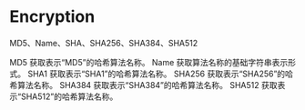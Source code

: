 # Encryption
MD5、Name、SHA、SHA256、SHA384、SHA512 

MD5 获取表示“MD5”的哈希算法名称。
Name 获取算法名称的基础字符串表示形式。
SHA1 获取表示“SHA1”的哈希算法名称。
SHA256 获取表示“SHA256”的哈希算法名称。
SHA384 获取表示“SHA384”的哈希算法名称。
SHA512 获取表示“SHA512”的哈希算法名称。
